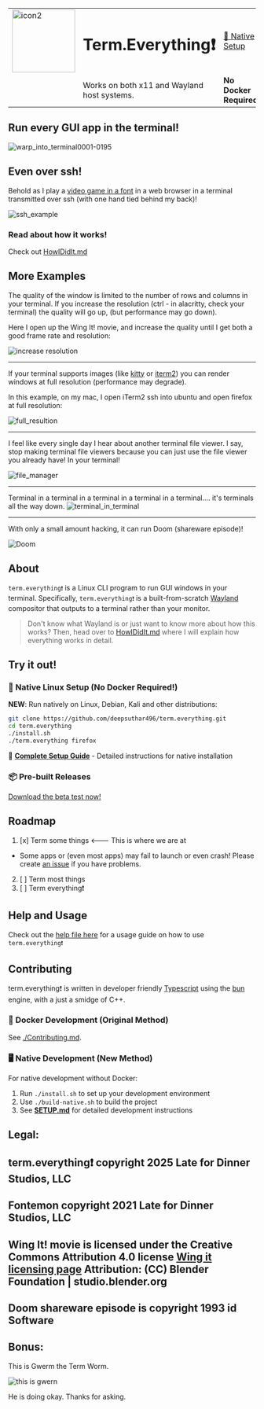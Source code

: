 


<table>
  <tr>
    <td valign="middle">
      <img width="128" height="128" alt="icon2" src="./resources/icon.png" />
    </td>
    <td><h1>Term.Everything❗</h1></td>
    <td><a href="#-native-linux-setup-no-docker-required">🚀 Native Setup</a></td>
    <td><a href="./SETUP.md">📖 Setup Guide</a></td>
    <td><a href="./resources/HowIDidIt.md">HowIDidIt.md</a></td>
  </tr>
  <tr>
    <td></td>
    <td>Works on both x11 and Wayland host systems.</td>
    <td><strong>No Docker Required!</strong></td>
    <td></td>
    <td></td>
  </tr>
</table>

## Run every GUI app in the terminal!

![warp_into_terminal0001-0195](./resources/graphics/warp_in_2.gif)

## Even over ssh!
Behold as I play a [video game in a font](https://github.com/mmulet/font-game-engine) in a web browser in a terminal transmitted over ssh (with one hand tied behind my back)!

![ssh_example](./resources/graphics/ssh_example.gif)

### Read about how it works!
Check out [HowIDidIt.md](./resources/HowIDidIt.md)

## More Examples
The quality of the window is limited to the number of rows and columns in your
terminal. If you increase the resolution (ctrl - in alacritty, check your
terminal) the quality will go up, (but performance may go down).

Here I open up the Wing It! movie, and increase the quality until I get both
a good frame rate and resolution:

![increase resolution](./resources/graphics/show_increase_res.gif)

----------------

If your terminal supports images (like [kitty](https://sw.kovidgoyal.net/kitty/)
or [iterm2](https://iterm2.com/)) you can render windows at full resolution
(performance may degrade).

In this example, on my mac, I open iTerm2 ssh into ubuntu and open firefox
at full resolution:

![full_resultion](resources/graphics/full_resultion.gif)

------------

I feel like every single day I hear about another terminal file viewer. I say, stop making terminal file viewers because you can just use the file viewer you already have! In your terminal!

![file_manager](./resources/graphics/file_manager.gif)

-------------

Terminal in a terminal in a terminal in a terminal in a terminal.... it's terminals all the way down.
![terminal_in_terminal](./resources/graphics/terminal_in_terminal.gif)

-------------
With only a small amount hacking, it can run Doom (shareware episode)!

![Doom](./resources/graphics/doom.gif)


## About
`term.everything❗` is a Linux CLI program to run GUI windows in your terminal. Specifically, `term.everything❗` is a built-from-scratch [Wayland](https://wiki.archlinux.org/title/Wayland) compositor that outputs to a terminal rather than your monitor.

>Don't know what Wayland is or just want to know more about how this works? Then, head over to [HowIDidIt.md](./resources/HowIDidIt.md) where I will explain how everything works in detail.

## Try it out!

### 🚀 Native Linux Setup (No Docker Required!)
**NEW**: Run natively on Linux, Debian, Kali and other distributions:

```bash
git clone https://github.com/deepsuthar496/term.everything.git
cd term.everything
./install.sh
./term.everything firefox
```

📖 **[Complete Setup Guide](./SETUP.md)** - Detailed instructions for native installation

### 📦 Pre-built Releases
[Download the beta test now!](https://github.com/mmulet/term.everything/releases)

## Roadmap
1. [x] Term some things <--- This is where we are at
  - Some apps or (even most apps) may fail to launch or even crash! Please create [an issue]( https://github.com/mmulet/term.everything/issues) if you have problems.
2. [ ] Term most things
3. [ ] Term everything❗

## Help and Usage
Check out the [help file here](./resources/help.md) for a usage guide on how to use `term.everything❗`

## Contributing
term.everything❗ is written in developer friendly [Typescript](https://www.typescriptlang.org/) using the [bun](https://bun.com/) engine, with a just a smidge of C++.

### 🐳 Docker Development (Original Method)
See [./Contributing.md](./Contributing.md).

### 🖥️ Native Development (New Method)
For native development without Docker:
1. Run `./install.sh` to set up your development environment
2. Use `./build-native.sh` to build the project
3. See **[SETUP.md](./SETUP.md)** for detailed development instructions

## Legal:

term.everything❗ copyright 2025 Late for Dinner Studios, LLC
---
Fontemon copyright 2021 Late for Dinner Studios, LLC
---
Wing It! movie is licensed under the Creative Commons Attribution 4.0 license
[Wing it licensing page](https://studio.blender.org/projects/wing-it/pages/licensing/)
Attribution:
(CC) Blender Foundation | studio.blender.org
---
Doom shareware episode is copyright 1993 id Software
---

## Bonus:
This is Gwerm the Term Worm.

![this is gwern](./resources/graphics/this_is_gwern.gif)

He is doing okay. Thanks for asking.
